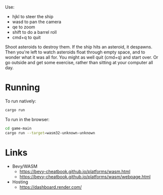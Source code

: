 Use:

* hjkl to steer the ship
* wasd to pan the camera
* qe to zoom
* shift to do a barrel roll
* cmd+q to quit

Shoot asteroids to destroy them.  If the ship hits an asteroid, it despawns.
Then you're left to watch asteroids float through empty space, and to wonder
what it was all for.  You might as well quit (cmd+q) and start over.  Or go
outside and get some exercise, rather than sitting at your computer all day.


# Running

To run natively:
```sh
cargo run
```

To run in the browser:
```sh
cd game-main
cargo run --target=wasm32-unknown-unknown
```

# Links

* Bevy/WASM
  - <https://bevy-cheatbook.github.io/platforms/wasm.html>
  - <https://bevy-cheatbook.github.io/platforms/wasm/webpage.html>
* Hosting
  - <https://dashboard.render.com/>
